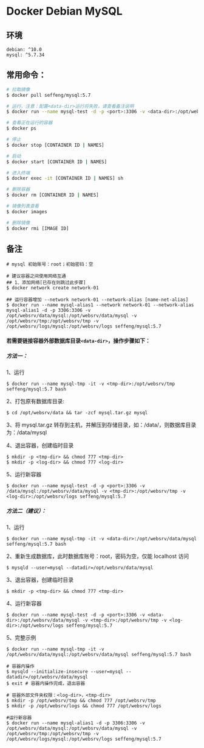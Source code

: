 # Docker Debian MySQL

## 环境

```
debian: ^10.0
mysql: ^5.7.34
```

## 常用命令：

```sh
# 拉取镜像
$ docker pull seffeng/mysql:5.7

# 运行，注意：配置<data-dir>运行将失败，请查看备注说明
$ docker run --name mysql-test -d -p <port>:3306 -v <data-dir>:/opt/websrv/data/mysql -v <tmp-dir>:/opt/websrv/tmp -v <log-dir>:/opt/websrv/logs seffeng/mysql:5.7

# 查看正在运行的容器
$ docker ps

# 停止
$ docker stop [CONTAINER ID | NAMES]

# 启动
$ docker start [CONTAINER ID | NAMES]

# 进入终端
$ docker exec -it [CONTAINER ID | NAMES] sh

# 删除容器
$ docker rm [CONTAINER ID | NAMES]

# 镜像列表查看
$ docker images

# 删除镜像
$ docker rmi [IMAGE ID]
```

## 备注

```
# mysql 初始账号：root；初始密码：空
```
```shell
# 建议容器之间使用网络互通
## 1、添加网络[已存在则跳过此步骤]
$ docker network create network-01

## 运行容器增加 --network network-01 --network-alias [name-net-alias]
$ docker run --name mysql-alias1 --network network-01 --network-alias mysql-alias1 -d -p 3306:3306 -v /opt/websrv/data/mysql:/opt/websrv/data/mysql -v /opt/websrv/tmp:/opt/websrv/tmp -v /opt/websrv/logs/mysql:/opt/websrv/logs seffeng/mysql:5.7
```
#### 若需要链接容器外部数据库目录`<data-dir>`，操作步骤如下：

##### 方法一：

1、运行

```shell
$ docker run --name mysql-tmp -it -v <tmp-dir>:/opt/websrv/tmp seffeng/mysql:5.7 bash
```

2、打包原有数据库目录:

```shell
$ cd /opt/websrv/data && tar -zcf mysql.tar.gz mysql
```

3、将 mysql.tar.gz 转存到主机，并解压到存储目录，如：/data/，则数据库目录为：/data/mysql

4、退出容器，创建临时目录

```shell
$ mkdir -p <tmp-dir> && chmod 777 <tmp-dir>
$ mkdir -p <log-dir> && chmod 777 <log-dir>
```

5、运行新容器

```shell
$ docker run --name mysql-test -d -p <port>:3306 -v /data/mysql:/opt/websrv/data/mysql -v <tmp-dir>:/opt/websrv/tmp -v <log-dir>:/opt/websrv/logs seffeng/mysql:5.7
```

##### 方法二（建议）：

1、运行

```shell
$ docker run --name mysql-tmp -it -v <data-dir>:/opt/websrv/data/mysql seffeng/mysql:5.7 bash
```

2、重新生成数据库，此时数据库账号：root，密码为空，仅能 localhost 访问

```shell
$ mysqld --user=mysql --datadir=/opt/websrv/data/mysql
```

3、退出容器，创建临时目录

```shell
$ mkdir -p <tmp-dir> && chmod 777 <tmp-dir>
```

4、运行新容器

```shell
$ docker run --name mysql-test -d -p <port>:3306 -v <data-dir>:/opt/websrv/data/mysql -v <tmp-dir>:/opt/websrv/tmp -v <log-dir>:/opt/websrv/logs seffeng/mysql:5.7
```

5、完整示例

```shell
$ docker run --name mysql-tmp -it -v /opt/websrv/data/mysql:/opt/websrv/data/mysql seffeng/mysql:5.7 bash

# 容器内操作
$ mysqld --initialize-insecure --user=mysql --datadir=/opt/websrv/data/mysql
$ exit # 容器内操作完成，退出容器

# 容器外部文件夹权限：<log-dir>，<tmp-dir>
$ mkdir -p /opt/websrv/tmp && chmod 777 /opt/websrv/tmp
$ mkdir -p /opt/websrv/logs && chmod 777 /opt/websrv/logs

#运行新容器
$ docker run --name mysql-alias1 -d -p 3306:3306 -v /opt/websrv/data/mysql:/opt/websrv/data/mysql -v /opt/websrv/tmp:/opt/websrv/tmp -v /opt/websrv/logs/mysql:/opt/websrv/logs seffeng/mysql:5.7
```
